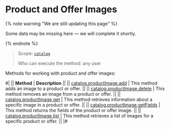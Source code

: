 # Product and Offer Images

{% note warning "We are still updating this page" %}

Some data may be missing here — we will complete it shortly.

{% endnote %}

> Scope: [`catalog`](../../scopes/permissions.md)
>
> Who can execute the method: any user

Methods for working with product and offer images:

#|
|| **Method** | **Description** ||
|| [catalog.productImage.add](./catalog-product-image-add.md) | This method adds an image to a product or offer. ||
|| [catalog.productImage.delete](./catalog-product-image-delete.md) | This method removes an image from a product or offer. ||
|| [catalog.productImage.get](./catalog-product-image-get.md) | This method retrieves information about a specific image in a product or offer. ||
|| [catalog.productImage.getFields](./catalog-product-image-get-fields.md) | This method returns the fields of the product or offer image. ||
|| [catalog.productImage.list](./catalog-product-image-list.md) | This method retrieves a list of images for a specific product or offer. ||
|#